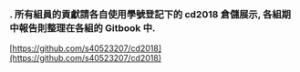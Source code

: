 ### . 所有組員的貢獻請各自使用學號登記下的 cd2018 倉儲展示, 各組期中報告則整理在各組的 Gitbook 中.

[https://github.com/s40523207/cd2018](https://github.com/s40523207/cd2018)


